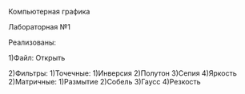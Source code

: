 Компьютерная графика

Лабораторная №1

Реализованы:

1)Файл: Открыть

2)Фильтры: 
          1)Точечные:
                      1)Инверсия
                      2)Полутон
                      3)Сепия
                      4)Яркость
           2)Матричные:
                      1)Размытие
                      2)Собель
                      3)Гаусс
                      4)Резкость

